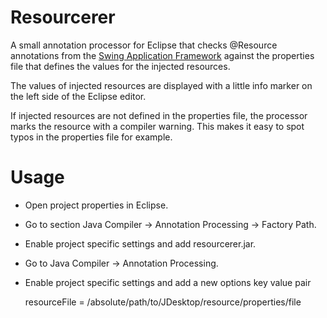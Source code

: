 Resourcerer
===========

A small annotation processor for Eclipse that checks @Resource annotations from the [Swing Application Framework](https://appframework.dev.java.net/) against the properties file that defines the values for the injected resources.

The values of injected resources are displayed with a little info marker on the left side of the Eclipse editor.

If injected resources are not defined in the properties file, the processor marks the resource with a compiler warning. This makes it easy to spot typos in the properties file for example.

Usage
=====

* Open project properties in Eclipse.
* Go to section Java Compiler -> Annotation Processing -> Factory Path.
* Enable project specific settings and add resourcerer.jar.

* Go to Java Compiler -> Annotation Processing.
* Enable project specific settings and add a new options key value pair

  resourceFile = /absolute/path/to/JDesktop/resource/properties/file
